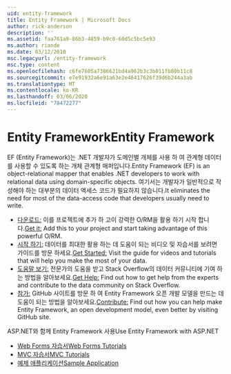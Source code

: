 ```yaml
---
uid: entity-framework
title: Entity Framework | Microsoft Docs
author: rick-anderson
description: ''
ms.assetid: faa761a9-86b3-4859-b9c0-60d5c5bc5e93
ms.author: riande
ms.date: 03/12/2010
msc.legacyurl: /entity-framework
msc.type: content
ms.openlocfilehash: c6fe7605a7386621bd4a962b3c3b011fb80b11c8
ms.sourcegitcommit: e7e91932a6e91a63e2e46417626f39d6b244a3ab
ms.translationtype: MT
ms.contentlocale: ko-KR
ms.lasthandoff: 03/06/2020
ms.locfileid: "78472277"
---
```

# <a name="entity-framework"></a><span data-ttu-id="1e1e9-102">Entity Framework</span><span class="sxs-lookup"><span data-stu-id="1e1e9-102">Entity Framework</span></span>

<span data-ttu-id="1e1e9-103">EF (Entity Framework)는 .NET 개발자가 도메인별 개체를 사용 하 여 관계형 데이터를 사용할 수 있도록 하는 개체 관계형 매퍼입니다.</span><span class="sxs-lookup"><span data-stu-id="1e1e9-103">Entity Framework (EF) is an object-relational mapper that enables .NET developers to work with relational data using domain-specific objects.</span></span> <span data-ttu-id="1e1e9-104">여기서는 개발자가 일반적으로 작성해야 하는 대부분의 데이터 액세스 코드가 필요하지 않습니다.</span><span class="sxs-lookup"><span data-stu-id="1e1e9-104">It eliminates the need for most of the data-access code that developers usually need to write.</span></span>

- <span data-ttu-id="1e1e9-105">[다운로드:](https://msdn.com/data/ee712906) 이를 프로젝트에 추가 하 고이 강력한 O/RM을 활용 하기 시작 합니다.</span><span class="sxs-lookup"><span data-stu-id="1e1e9-105">[Get it:](https://msdn.com/data/ee712906) Add this to your project and start taking advantage of this powerful O/RM.</span></span>
- <span data-ttu-id="1e1e9-106">[시작 하기:](https://msdn.com/data/ee712907) 데이터를 최대한 활용 하는 데 도움이 되는 비디오 및 자습서를 보려면 가이드를 방문 하세요.</span><span class="sxs-lookup"><span data-stu-id="1e1e9-106">[Get Started:](https://msdn.com/data/ee712907) Visit the guide for videos and tutorials that will help you make the most of your data.</span></span>
- <span data-ttu-id="1e1e9-107">[도움말 보기:](https://msdn.com/data/hh913619) 전문가의 도움을 받고 Stack Overflow의 데이터 커뮤니티에 기여 하는 방법을 알아보세요.</span><span class="sxs-lookup"><span data-stu-id="1e1e9-107">[Get Help:](https://msdn.com/data/hh913619) Find out how to get help from the experts and contribute to the data community on Stack Overflow.</span></span>
- <span data-ttu-id="1e1e9-108">[참가:](https://github.com/aspnet/EntityFramework6) GitHub 사이트를 방문 하 여 Entity Framework 오픈 개발 모델을 만드는 데 도움이 되는 방법을 알아보세요.</span><span class="sxs-lookup"><span data-stu-id="1e1e9-108">[Contribute:](https://github.com/aspnet/EntityFramework6) Find out how you can help make Entity Framework, an open development model, even better by visiting GitHub site.</span></span>

<span data-ttu-id="1e1e9-109">ASP.NET와 함께 Entity Framework 사용</span><span class="sxs-lookup"><span data-stu-id="1e1e9-109">Use Entity Framework with ASP.NET</span></span>

- [<span data-ttu-id="1e1e9-110">Web Forms 자습서</span><span class="sxs-lookup"><span data-stu-id="1e1e9-110">Web Forms Tutorials</span></span>](web-forms/overview/older-versions-getting-started/getting-started-with-ef/the-entity-framework-and-aspnet-getting-started-part-1.md)
- [<span data-ttu-id="1e1e9-111">MVC 자습서</span><span class="sxs-lookup"><span data-stu-id="1e1e9-111">MVC Tutorials</span></span>](mvc/overview/getting-started/getting-started-with-ef-using-mvc/creating-an-entity-framework-data-model-for-an-asp-net-mvc-application.md)
- [<span data-ttu-id="1e1e9-112">예제 애플리케이션</span><span class="sxs-lookup"><span data-stu-id="1e1e9-112">Sample Application</span></span>](https://webpifeed.blob.core.windows.net/webpifeed/Partners/ASP.NET%20MVC%20Application%20Using%20Entity%20Framework%20Code%20First.zip)
